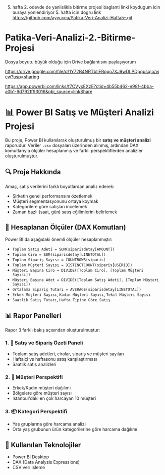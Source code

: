 5. hafta 2. odevde de  yanlislikla bitirme projesi baglanti linki koydugum icin buraya yonlendiriyor  5. hafta icin dogru link https://github.com/ayyucea/Patika-Veri-Analizi-Hafta5-.git

# Patika-Veri-Analizi-2.-Bitirme-Projesi

Dosya boyutu büyük olduğu için Drive bağlantısını paylaşıyorum 

https://drive.google.com/file/d/1Y72B4NRTbIIEBqqo7XJ9wDLPDpqusqIo/view?usp=sharing

https://app.powerbi.com/links/f7CVyxEXzE?ctid=4b55b462-e98f-4bba-a0b1-9d792ff93016&pbi_source=linkShare


# 📊 Power BI Satış ve Müşteri Analizi Projesi

Bu proje, Power BI kullanılarak oluşturulmuş bir **satış ve müşteri analizi** raporudur. Veriler `.csv` dosyaları üzerinden alınmış, ardından DAX komutlarıyla ölçüler hesaplanmış ve farklı perspektiflerden analizler oluşturulmuştur.

## 🔍 Proje Hakkında

Amaç, satış verilerini farklı boyutlardan analiz ederek:

- Şirketin genel performansını özetlemek
- Müşteri segmentasyonunu ortaya koymak
- Kategorilere göre satışları incelemek
- Zaman bazlı (saat, gün) satış eğilimlerini belirlemek


## 🧠 Hesaplanan Ölçüler (DAX Komutları)

Power BI'da aşağıdaki önemli ölçüler hesaplanmıştır:

- `Toplam Satış Adeti = SUM(siparisdetay[AMOUNT])`
- `Toplam Ciro = SUM(siparisdetay[LINETOTAL])`
- `Toplam Sipariş Sayısı = COUNTROWS(siparis)`
- `Toplam Müşteri Sayısı = DISTINCTCOUNT(siparis[USERID])`
- `Müşteri Başına Ciro = DIVIDE([Toplam Ciro], [Toplam Müşteri Sayısı])`
- `Müşteri Başına Adet = DIVIDE([Toplam Satış Adeti], [Toplam Müşteri Sayısı])`
- `Ortalama Sipariş Tutarı = AVERAGE(siparisdetay[LINETOTAL])`
- `Erkek Müşteri Sayısı`, `Kadın Müşteri Sayısı`, `Tekil Müşteri Sayısı`
- `Saatlik Satış Tutarı`, `Hafta Tipine Göre Satış`

## 📊 Rapor Panelleri

Rapor 3 farklı bakış açısından oluşturulmuştur:

### 1. 🧾 Satış ve Sipariş Özeti Paneli
- Toplam satış adetleri, cirolar, sipariş ve müşteri sayıları
- Haftaiçi vs haftasonu satış karşılaştırması
- Saatlik satış analizleri

### 2. 👥 Müşteri Perspektifi
- Erkek/Kadın müşteri dağılımı
- Bölgelere göre müşteri sayısı
- İstanbul'daki en çok harcayan 10 müşteri

### 3. 📦 Kategori Perspektifi
- Yaş gruplarına göre harcama analizi
- Orta yaş grubunun ürün kategorilerine göre harcama dağılımı


## 📌 Kullanılan Teknolojiler

- Power BI Desktop
- DAX (Data Analysis Expressions)
- CSV veri işleme



